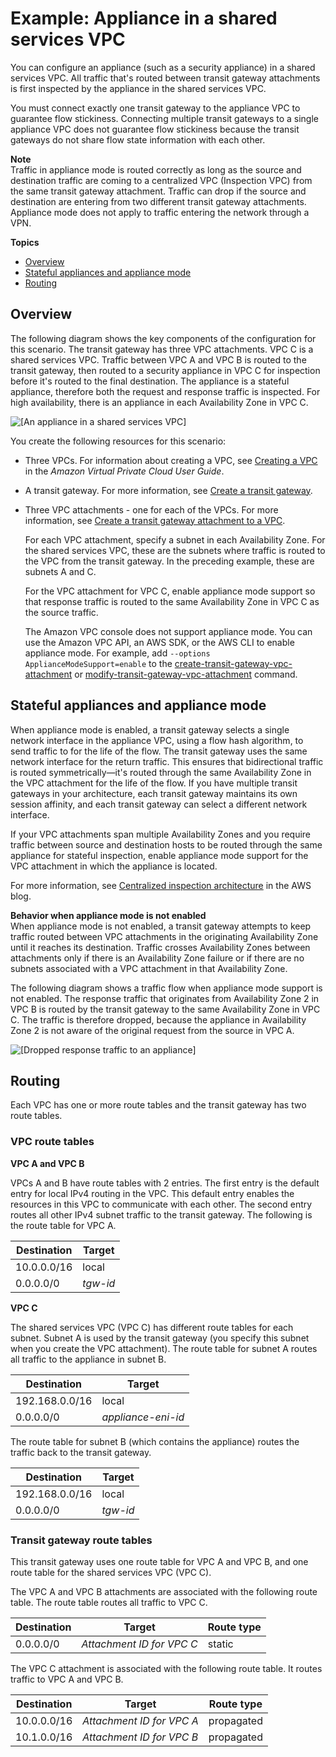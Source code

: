 # Example: Appliance in a shared services VPC<a name="transit-gateway-appliance-scenario"></a>

You can configure an appliance \(such as a security appliance\) in a shared services VPC\. All traffic that's routed between transit gateway attachments is first inspected by the appliance in the shared services VPC\. 

You must connect exactly one transit gateway to the appliance VPC to guarantee flow stickiness\. Connecting multiple transit gateways to a single appliance VPC does not guarantee flow stickiness because the transit gateways do not share flow state information with each other\.

**Note**  
Traffic in appliance mode is routed correctly as long as the source and destination traffic are coming to a centralized VPC \(Inspection VPC\) from the same transit gateway attachment\. Traffic can drop if the source and destination are entering from two different transit gateway attachments\. Appliance mode does not apply to traffic entering the network through a VPN\.

**Topics**
+ [Overview](#transit-gateway-appliance-overview)
+ [Stateful appliances and appliance mode](#transit-gateway-appliance-support)
+ [Routing](#transit-gateway-appliance-routing)

## Overview<a name="transit-gateway-appliance-overview"></a>

The following diagram shows the key components of the configuration for this scenario\. The transit gateway has three VPC attachments\. VPC C is a shared services VPC\. Traffic between VPC A and VPC B is routed to the transit gateway, then routed to a security appliance in VPC C for inspection before it's routed to the final destination\. The appliance is a stateful appliance, therefore both the request and response traffic is inspected\. For high availability, there is an appliance in each Availability Zone in VPC C\. 

![\[An appliance in a shared services VPC\]](http://docs.aws.amazon.com/vpc/latest/tgw/images/transit-gateway-appliance.png)

You create the following resources for this scenario:
+ Three VPCs\. For information about creating a VPC, see [Creating a VPC](https://docs.aws.amazon.com/vpc/latest/userguide/working-with-vpcs.html#Create-VPC) in the *Amazon Virtual Private Cloud User Guide*\.
+ A transit gateway\. For more information, see [Create a transit gateway](tgw-transit-gateways.md#create-tgw)\.
+ Three VPC attachments \- one for each of the VPCs\. For more information, see [Create a transit gateway attachment to a VPC](tgw-vpc-attachments.md#create-vpc-attachment)\.

  For each VPC attachment, specify a subnet in each Availability Zone\. For the shared services VPC, these are the subnets where traffic is routed to the VPC from the transit gateway\. In the preceding example, these are subnets A and C\.

  For the VPC attachment for VPC C, enable appliance mode support so that response traffic is routed to the same Availability Zone in VPC C as the source traffic\.

  The Amazon VPC console does not support appliance mode\. You can use the Amazon VPC API, an AWS SDK, or the AWS CLI to enable appliance mode\. For example, add `--options ApplianceModeSupport=enable` to the [create\-transit\-gateway\-vpc\-attachment](https://docs.aws.amazon.com/cli/latest/reference/ec2/create-transit-gateway-vpc-attachment.html) or [modify\-transit\-gateway\-vpc\-attachment](https://docs.aws.amazon.com/cli/latest/reference/ec2/modify-transit-gateway-vpc-attachment.html) command\.

## Stateful appliances and appliance mode<a name="transit-gateway-appliance-support"></a>

When appliance mode is enabled, a transit gateway selects a single network interface in the appliance VPC, using a flow hash algorithm, to send traffic to for the life of the flow\. The transit gateway uses the same network interface for the return traffic\. This ensures that bidirectional traffic is routed symmetrically—it's routed through the same Availability Zone in the VPC attachment for the life of the flow\. If you have multiple transit gateways in your architecture, each transit gateway maintains its own session affinity, and each transit gateway can select a different network interface\. 

If your VPC attachments span multiple Availability Zones and you require traffic between source and destination hosts to be routed through the same appliance for stateful inspection, enable appliance mode support for the VPC attachment in which the appliance is located\.

For more information, see [Centralized inspection architecture](http://aws.amazon.com/blogs/networking-and-content-delivery/centralized-inspection-architecture-with-aws-gateway-load-balancer-and-aws-transit-gateway/) in the AWS blog\.

**Behavior when appliance mode is not enabled**  
When appliance mode is not enabled, a transit gateway attempts to keep traffic routed between VPC attachments in the originating Availability Zone until it reaches its destination\. Traffic crosses Availability Zones between attachments only if there is an Availability Zone failure or if there are no subnets associated with a VPC attachment in that Availability Zone\.

The following diagram shows a traffic flow when appliance mode support is not enabled\. The response traffic that originates from Availability Zone 2 in VPC B is routed by the transit gateway to the same Availability Zone in VPC C\. The traffic is therefore dropped, because the appliance in Availability Zone 2 is not aware of the original request from the source in VPC A\.

![\[Dropped response traffic to an appliance\]](http://docs.aws.amazon.com/vpc/latest/tgw/images/transit-gateway-appliance-dropped-traffic.png)

## Routing<a name="transit-gateway-appliance-routing"></a>

Each VPC has one or more route tables and the transit gateway has two route tables\.

### VPC route tables<a name="transit-gateway-appliance-vpc-route-table"></a>

**VPC A and VPC B**

VPCs A and B have route tables with 2 entries\. The first entry is the default entry for local IPv4 routing in the VPC\. This default entry enables the resources in this VPC to communicate with each other\. The second entry routes all other IPv4 subnet traffic to the transit gateway\. The following is the route table for VPC A\.


| Destination | Target | 
| --- | --- | 
|  10\.0\.0\.0/16  |  local  | 
|  0\.0\.0\.0/0  |  *tgw\-id*  | 

**VPC C**

The shared services VPC \(VPC C\) has different route tables for each subnet\. Subnet A is used by the transit gateway \(you specify this subnet when you create the VPC attachment\)\. The route table for subnet A routes all traffic to the appliance in subnet B\.


| Destination | Target | 
| --- | --- | 
|  192\.168\.0\.0/16  |  local  | 
|  0\.0\.0\.0/0  |  *appliance\-eni\-id*  | 

The route table for subnet B \(which contains the appliance\) routes the traffic back to the transit gateway\.


| Destination | Target | 
| --- | --- | 
|  192\.168\.0\.0/16  |  local  | 
|  0\.0\.0\.0/0  |  *tgw\-id*  | 

### Transit gateway route tables<a name="transit-gateway-appliance-route-table"></a>

This transit gateway uses one route table for VPC A and VPC B, and one route table for the shared services VPC \(VPC C\)\. 

The VPC A and VPC B attachments are associated with the following route table\. The route table routes all traffic to VPC C\.


| Destination | Target | Route type | 
| --- | --- | --- | 
|  0\.0\.0\.0/0  | *Attachment ID for VPC C* |  static  | 

The VPC C attachment is associated with the following route table\. It routes traffic to VPC A and VPC B\.


| Destination | Target | Route type | 
| --- | --- | --- | 
|  10\.0\.0\.0/16  |  *Attachment ID for VPC A*  |  propagated  | 
|  10\.1\.0\.0/16  | *Attachment ID for VPC B* | propagated | 